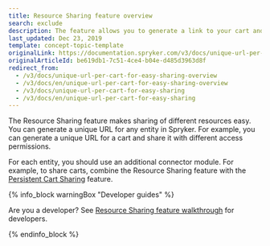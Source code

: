 ```yaml
---
title: Resource Sharing feature overview
search: exclude
description: The feature allows you to generate a link to your cart and share it within your business unit with various access permissions
last_updated: Dec 23, 2019
template: concept-topic-template
originalLink: https://documentation.spryker.com/v3/docs/unique-url-per-cart-for-easy-sharing-overview
originalArticleId: be619db1-7c51-4ce4-b04e-d485d3963d8f
redirect_from:
  - /v3/docs/unique-url-per-cart-for-easy-sharing-overview
  - /v3/docs/en/unique-url-per-cart-for-easy-sharing-overview
  - /v3/docs/unique-url-per-cart-for-easy-sharing
  - /v3/docs/en/unique-url-per-cart-for-easy-sharing
---
```


The Resource Sharing feature makes sharing of different resources easy. You can generate a unique URL for any entity in Spryker. For example, you can generate a unique URL for a cart and share it with different access permissions.

For each entity, you should use an additional connector module. For example, to share carts, combine the Resource Sharing feature with the [Persistent Cart Sharing](/docs/scos/user/features/{{page.version}}/persistent-cart-sharing-feature-overview.html) feature.

{% info_block warningBox "Developer guides" %}

Are you a developer? See [Resource Sharing feature walkthrough](/docs/scos/dev/feature-walkthroughs/{{page.version}}/resource-sharing-feature-walkthrough.html) for developers.

{% endinfo_block %}

